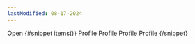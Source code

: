 ```yaml
---
lastModified: 08-17-2024
---
```


<script>
  import { Dropdown } from "$lib/components"
</script>

<Dropdown>
  <Dropdown.Trigger type="normal">
    Open
  </Dropdown.Trigger>
  {#snippet items()}
    <Dropdown.Item href="/profile">
      Profile
    </Dropdown.Item>
    <Dropdown.Divider />
    <Dropdown.Item href="/profile">
      Profile
    </Dropdown.Item>
    <Dropdown.Item href="/profile">
      Profile
    </Dropdown.Item>
    <Dropdown.Item href="/profile">
      Profile
    </Dropdown.Item>
  {/snippet}
</Dropdown>
